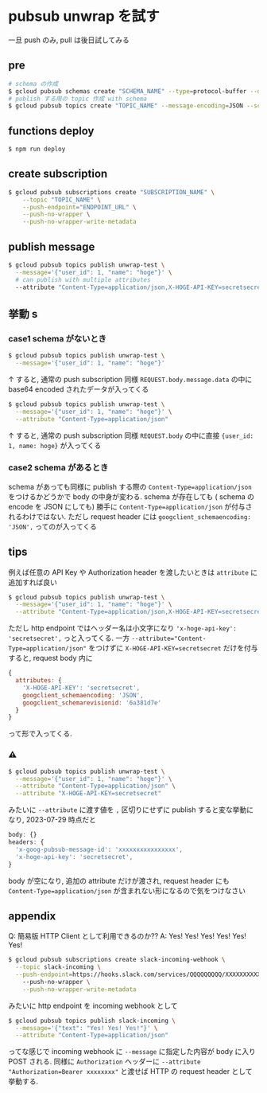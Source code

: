 # pubsub unwrap を試す

一旦 push のみ, pull は後日試してみる

## pre

```sh
# schema の作成
$ gcloud pubsub schemas create "SCHEMA_NAME" --type=protocol-buffer --definition-file=./schema.proto
# publish する用の topic 作成 with schema
$ gcloud pubsub topics create "TOPIC_NAME" --message-encoding=JSON --schema="SCHEMA_NAME"
```

## functions deploy

```sh
$ npm run deploy
```

## create subscription

```sh
$ gcloud pubsub subscriptions create "SUBSCRIPTION_NAME" \
    --topic "TOPIC_NAME" \
    --push-endpoint="ENDPOINT_URL" \
    --push-no-wrapper \
    --push-no-wrapper-write-metadata
```

## publish message

```sh
$ gcloud pubsub topics publish unwrap-test \
  --message='{"user_id": 1, "name": "hoge"}' \
  # can publish with multiple attributes
  --attribute "Content-Type=application/json,X-HOGE-API-KEY=secretsecret"
```

## 挙動 s

### case1 schema がないとき

```sh
$ gcloud pubsub topics publish unwrap-test \
  --message='{"user_id": 1, "name": "hoge"}'
```

↑ すると, 通常の push subscription 同様 `REQUEST.body.message.data` の中に base64 encoded されたデータが入ってくる

```sh
$ gcloud pubsub topics publish unwrap-test \
  --message='{"user_id": 1, "name": "hoge"}' \
  --attribute "Content-Type=application/json"
```

↑ すると, 通常の push subscription 同様 `REQUEST.body` の中に直接 `{user_id: 1, name: hoge}` が入ってくる

### case2 schema があるとき

schema があっても同様に publish する際の `Content-Type=application/json` をつけるかどうかで body の中身が変わる.
schema が存在しても ( schema の encode を JSON にしても) 勝手に `Content-Type=application/json` が付与されるわけではない. ただし request header には `googclient_schemaencoding: 'JSON',` ってのが入ってくる

## tips

例えば任意の API Key や Authorization header を渡したいときは `attribute` に追加すれば良い

```sh
$ gcloud pubsub topics publish unwrap-test \
  --message='{"user_id": 1, "name": "hoge"}' \
  --attribute "Content-Type=application/json,X-HOGE-API-KEY=secretsecret"
```

ただし http endpoint ではヘッダー名は小文字になり `'x-hoge-api-key': 'secretsecret',` っと入ってくる.
一方 `--attribute="Content-Type=application/json"` をつけずに `X-HOGE-API-KEY=secretsecret` だけを付与すると, request body 内に

```js
{
  attributes: {
    'X-HOGE-API-KEY': 'secretsecret',
    googclient_schemaencoding: 'JSON',
    googclient_schemarevisionid: '6a381d7e'
  }
}
```

って形で入ってくる.

### :warning:

```sh
$ gcloud pubsub topics publish unwrap-test \
  --message='{"user_id": 1, "name": "hoge"}' \
  --attribute "Content-Type=application/json" \
  --attribute "X-HOGE-API-KEY=secretsecret"
```

みたいに `--attribute` に渡す値を `,` 区切りにせずに publish すると変な挙動になり, 2023-07-29 時点だと

```js
body: {}
headers: {
  'x-goog-pubsub-message-id': 'xxxxxxxxxxxxxxxx',
  'x-hoge-api-key': 'secretsecret',
}
```

body が空になり, 追加の attribute だけが渡され, request header にも `Content-Type=application/json` が含まれない形になるので気をつけなさい

## appendix

Q: 簡易版 HTTP Client として利用できるのか??
A: Yes! Yes! Yes! Yes! Yes! Yes!

```sh
$ gcloud pubsub subscriptions create slack-incoming-webhook \
  --topic slack-incoming \
  --push-endpoint=https://hooks.slack.com/services/QQQQQQQQQ/XXXXXXXXXXXXXXXXXXXXXXXXXXXXXXXXXXXX
    --push-no-wrapper \
    --push-no-wrapper-write-metadata
```

みたいに http endpoint を incoming webhook として

```sh
$ gcloud pubsub topics publish slack-incoming \
  --message='{"text": "Yes! Yes! Yes!"}' \
  --attribute "Content-Type=application/json"
```

ってな感じで incoming webhook に `--message` に指定した内容が body に入り POST される.
同様に `Authorization` ヘッダーに `--attribute "Authorization=Bearer xxxxxxxx"` と渡せば HTTP の request header として挙動する.
